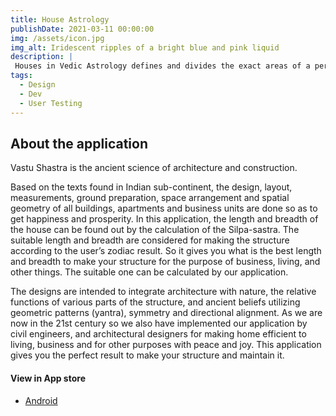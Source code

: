 ```yaml
---
title: House Astrology
publishDate: 2021-03-11 00:00:00
img: /assets/icon.jpg
img_alt: Iridescent ripples of a bright blue and pink liquid
description: |
 Houses in Vedic Astrology defines and divides the exact areas of a person's life depending on his horoscope which is found out on the basis of a person' accurate time and location and date of birth. Different houses govern different areas of life which you will find out about further in the next section
tags:
  - Design
  - Dev
  - User Testing
---
```


## About the application

Vastu Shastra is the ancient science of architecture and construction.

Based on the texts found in Indian sub-continent, the design, layout, measurements, ground preparation, space arrangement and spatial geometry of all buildings, apartments and business units are done so as to get happiness and prosperity.
In this application, the length and breadth of the house can be found out by the calculation of the Silpa-sastra. The suitable length and breadth are considered for making the structure according to the user’s zodiac result. So it gives you what is the best length and breadth to make your structure for the purpose of business, living, and other things. The suitable one can be calculated by our application.

The designs are intended to integrate architecture with nature, the relative functions of various parts of the structure, and ancient beliefs utilizing geometric patterns (yantra), symmetry and directional alignment.
As we are now in the 21st century so we also have implemented our application by civil engineers, and architectural designers for making home efficient to living, business and for other purposes with peace and joy.
This application gives you the perfect result to make your structure and maintain it.

#### View in App store
<ul>
<li>
<a href="https://play.google.com/store/apps/details?id=com.studyandmasti.MyHappyAstroHouseApp">Android</a> 
</li>
</ul>


